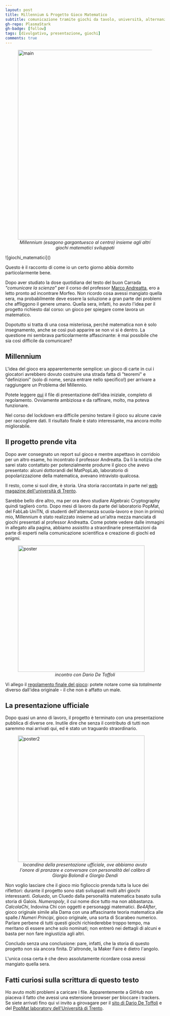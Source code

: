 ```yaml
---
layout: post
title: Millennium & Progetto Gioco Matematico
subtitle: comunicazione tramite giochi da tavolo, università, alternanza scuola-lavoro
gh-repo: PlasmaStark
gh-badge: [follow]
tags: [divulgativo, presentazione, giochi]
comments: true
---
```


<figure>
  <img src="https://user-images.githubusercontent.com/64229723/193784738-1b0bb351-5412-4ffc-a669-a17523aa6ed9.jpg" alt="main" class="center" width="600"/>
  <figcaption><center><em>Millennium (esagono gargantuesco al centro) insieme agli altri giochi matematici sviluppati</em></center></figcaption>
</figure>![giochi_matematici]()


Questo è il racconto di come io un certo giorno abbia dormito particolarmente bene.

Dopo aver studiato la dose quotidiana del testo del buon Carrada _"comunicare la scienza"_ per il corso del professor [Marco Andreatta](https://andreatta.maths.unitn.it/), ero a letto pronto ad incontrare Morfeo. Non ricordo cosa avessi mangiato quella sera, ma probabilmente deve essere la soluzione a gran parte dei problemi che affliggono il genere umano. Quella sera, infatti, ho avuto l'idea per il progetto richiesto dal corso: un gioco per spiegare come lavora un matematico.

Dopotutto si tratta di una cosa misteriosa, perché matematica non è solo insegnamento, anche se così può apparire se non vi si è dentro. La questione mi sembrava particolarmente affascinante: è mai possibile che sia così difficile da comunicare?



## Millennium


L'idea del gioco era apparentemente semplice: un gioco di carte in cui i giocatori avrebbero dovuto costruire una strada fatta di "teoremi" e "definizioni" (solo di nome, senza entrare nello specifico!) per arrivare a raggiungere un Problema del Millennio. 

Potete leggere [qui](https://github.com/PlasmaStark/plasmastark.github.io/files/9704489/millennium_originale.pdf) il file di presentazione dell'idea iniziale, completo di regolamento. Ovviamente ambiziosa e da raffinare, molto, ma poteva funzionare. 


Nel corso del lockdown era difficile persino testare il gioco su alcune cavie per raccogliere dati. Il risultato finale è stato interessante, ma ancora molto migliorabile.


## Il progetto prende vita


Dopo aver consegnato un report sul gioco e mentre aspettavo in corridoio per un altro esame, ho incontrato il professor Andreatta. Da lì la notizia che sarei stato contattato per potenzialmente produrre il gioco che avevo presentato: alcuni dottorandi del MatPopLab, laboratorio di popolarizzazione della matematica, avevano intravisto qualcosa.

Il resto, come si suol dire, è storia. Una storia raccontata in parte nel [web magazine dell'università di Trento](https://webmagazine.unitn.it/news/biblioteca/109757/matematica-in-gioco).

Sarebbe bello dire altro, ma per ora devo studiare Algebraic Cryptography quindi taglierò corto. Dopo mesi di lavoro da parte del laboratorio PopMat, del FabLab UniTN, di studenti dell'alternanza scuola-lavoro e (non in primis) mio, Millennium è stato realizzato insieme ad un'altra mezza manciata di giochi presentati al professor Andreatta. Come potete vedere dalle immagini in allegato alla pagina, abbiamo assistito a straordinarie presentazioni da parte di esperti nella comunicazione scientifica e creazione di giochi ed enigmi.

<figure>
  <img src="https://user-images.githubusercontent.com/64229723/193774581-7b2890f7-2749-4bca-88d6-e0d3a4eed5cf.jpg" alt="poster" class="center" width="400"/>
  <figcaption><center><em>incontro con Dario De Toffoli</em></center></figcaption>
</figure>

Vi allego il [regolamento finale del gioco](https://docs.google.com/document/d/1uAApPTy7fUEKRG6HggLM51bzQ1nh3CLX07CUpisWsxI/edit): potete notare come sia *totalmente* diverso dall'idea originale - il che non è affatto un male.



## La presentazione ufficiale


Dopo quasi un anno di lavoro, il progetto è terminato con una presentazione pubblica di diverse ore. Inutile dire che senza il contributo di tutti non saremmo mai arrivati qui, ed è stato un traguardo straordinario.

<figure>
  <img src="https://user-images.githubusercontent.com/64229723/193773868-92a1957e-e160-4af4-b438-5c2b01cd03fd.jpg" alt="poster2" class="center" width="400"/>
  <figcaption><center><em>locandina della presentazione ufficiale, ove abbiamo avuto l'onore di pranzare e conversare con personalità del calibro di Giorgio Bolondi e Giorgio Dendi</em></center></figcaption>
</figure>

Non voglio lasciare che il gioco mio figlioccio prenda tutta la luce dei riflettori: durante il progetto sono stati sviluppati molti altri giochi interessanti. *Galuedo*, un Cluedo dalla personalità matematica basato sulla storia di Galois. *Numeropoly*, il cui nome dice tutto ma non abbastanza. *CalcolaChi*, Indovina Chi con oggetti e personaggi matematici. *Be4After*, gioco originale simile alla Dama con una affascinante teoria matematica alle spalle.*I Numeri Principi*, gioco originale, una sorta di Scarabeo numerico. Parlare perbene di tutti questi giochi richiederebbe troppo tempo, ma meritano di essere anche solo nominati; non entrerò nei dettagli di alcuni e basta per non fare ingiustizia agli altri.

Concludo senza una conclusione: pare, infatti, che la storia di questo progetto non sia ancora finita. D'altronde, la Maker Faire è dietro l'angolo.

L'unica cosa certa è che devo assolutamente ricordare cosa avessi mangiato quella sera.


## Fatti curiosi sulla scrittura di questo testo

Ho avuto molti problemi a caricare i file. Apparentemente a GitHub non piaceva il fatto che avessi una estensione browser per bloccare i trackers. Se siete arrivati fino qui vi invito a girovagare per il [sito di Dario De Toffoli](https://www.studiogiochi.com/2022/02/dario-de-toffoli-per-luniversita-di-trento/) e del [PopMat laboratory dell'Università di Trento](https://www.maths.unitn.it/260/laboratorio-di-comunicazione-storia-e-filosofia-della-matematica).





